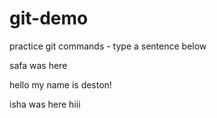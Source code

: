 # git-demo
practice git commands - type a sentence below  

safa was here

hello my name is deston!

isha was here
hiii